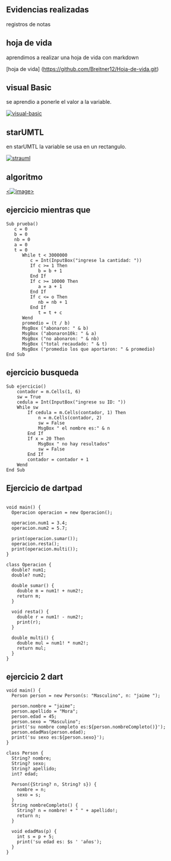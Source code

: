 ## Evidencias realizadas
registros de notas

## hoja de vida

aprendimos a realizar una hoja de vida con markdown

[hoja de vida] (https://github.com/Breitner12/Hoja-de-vida.git)

## visual Basic

se aprendio a ponerle el valor a la variable.

<a href="https://ibb.co/phHWY68"><img src="https://i.ibb.co/fD38jV5/visual-basic.png" alt="visual-basic" border="0"></a>

## starUMTL

en starUMTL la variable se usa en un rectangulo.

<a href="https://ibb.co/WfSHBnM"><img src="https://i.ibb.co/hVpg2s4/strauml.png" alt="strauml" border="0"></a>


## algoritmo

<a href="https://ibb.co/WfSHBnM"><![image](https://user-images.githubusercontent.com/110871046/186992597-202a63ac-a429-4fce-b16f-e16c07db776e.png)></a>

## ejercicio mientras que

~~~
Sub prueba()
   c = 0
   b = 0
   nb = 0
   a = 0
   t = 0
      While t < 3000000
         c = Int(InputBox("ingrese la cantidad: "))
         If c >= 1 Then
            b = b + 1
         End If
         If c >= 10000 Then
            a = a + 1
         End If
         If c <= o Then
            nb = nb + 1
         End If
            t = t + c
      Wend
      promedio = (t / b)
      MsgBox ("abonaron: " & b)
      MsgBox ("abonaron10k: " & a)
      MsgBox ("no abonaron: " & nb)
      MsgBox ("total recaudado: " & t)
      MsgBox ("promedio los que aportaron: " & promedio)
End Sub
~~~

## ejercicio busqueda

~~~
Sub ejercicio()
    contador = m.Cells(1, 6)
    sw = True
    cedula = Int(InputBox("ingrese su ID: "))
    While sw
        If cedula = m.Cells(contador, 1) Then
            n = m.Cells(contador, 2)
            sw = False
            MsgBox " el nombre es:" & n
        End If
        If x = 20 Then
            MsgBox " no hay resultados"
            sw = False
        End If
        contador = contador + 1
    Wend
End Sub
~~~

## Ejercicio de dartpad
~~~

void main() {
  Operacion operacion = new Operacion();

  operacion.num1 = 3.4;
  operacion.num2 = 5.7;

  print(operacion.sumar());
  operacion.resta();
  print(operacion.multi());
}

class Operacion {
  double? num1;
  double? num2;

  double sumar() {
    double m = num1! + num2!;
    return m;
  }

  void resta() {
    double r = num1! - num2!;
    print(r);
  }

  double multi() {
    double mul = num1! * num2!;
    return mul;
  }
}
~~~

## ejercicio 2 dart

~~~
void main() {
  Person person = new Person(s: "Masculino", n: "jaime ");

  person.nombre = "jaime";
  person.apellido = "Mora";
  person.edad = 45;
  person.sexo = "Masculino";
  print('su nombre completo es:${person.nombreCompleto()}');
  person.edadMas(person.edad);
  print('su sexo es:${person.sexo}');
}

class Person {
  String? nombre;
  String? sexo;
  String? apellido;
  int? edad;

  Person({String? n, String? s}) {
    nombre = n;
    sexo = s;
  }
  String nombreCompleto() {
    String? n = nombre! + " " + apellido!;
    return n;
  }

  void edadMas(p) {
    int s = p + 5;
    print('su edad es: $s ' 'años');
  }
}

~~~
